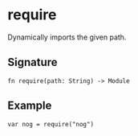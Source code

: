# require

Dynamically imports the given path.

## Signature

```nogscript
fn require(path: String) -> Module
```

## Example

```nogscript
var nog = require("nog")
```
